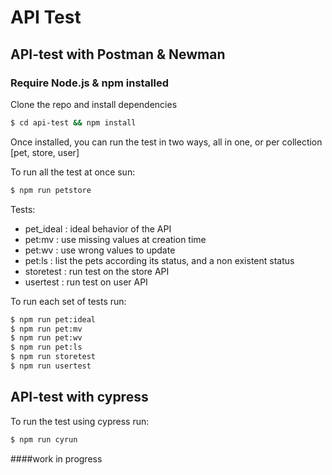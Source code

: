 # API Test
## API-test with Postman & Newman

### Require Node.js & npm installed

Clone the repo and install dependencies

```sh
$ cd api-test && npm install
```

Once installed, you can run the test in two ways, all in one, or per collection [pet, store, user]

To run all the test at once sun:
```sh
$ npm run petstore
```
Tests:
- pet_ideal : ideal behavior of the API
- pet:mv : use missing values at creation time
- pet:wv : use wrong values to update
- pet:ls : list the pets according its status, and a non existent status
- storetest : run test on the store API
- usertest : run test on user API

To run each set of tests run: 
```sh
$ npm run pet:ideal
$ npm run pet:mv
$ npm run pet:wv
$ npm run pet:ls
$ npm run storetest
$ npm run usertest
```

## API-test with cypress

To run the test using cypress run:
```sh
$ npm run cyrun
```

####work in progress
